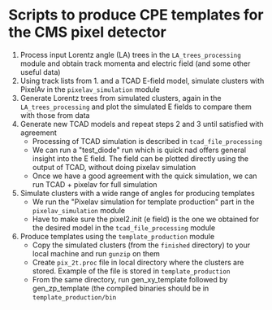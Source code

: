# Scripts to produce CPE templates for the CMS pixel detector
1. Process input Lorentz angle (LA) trees in the `LA_trees_processing` module and obtain track momenta and electric field (and some other useful data)
2. Using track lists from 1. and a TCAD E-field model, simulate clusters with PixelAv in the `pixelav_simulation` module
3. Generate Lorentz trees from simulated clusters, again in the `LA_trees_processing` and plot the simulated E fields to compare them with those from data
4. Generate new TCAD models and repeat steps 2 and 3 until satisfied with agreement
   - Processing of TCAD simulation is described in `tcad_file_processing`
   - We can run a "test_diode" run which is quick nad offers general insight into the E field. The field can be plotted directly using the output of TCAD, without doing pixelav simulation
   - Once we have a good agreement with the quick simulation, we can run TCAD + pixelav for full simulation
5. Simulate clusters with a wide range of angles for producing templates
   - We run the "Pixelav simulation for template production" part in  the `pixelav_simulation` module
   - Have to make sure the pixel2.init (e field) is the one we obtained for the desired model in the `tcad_file_processing` module
6. Produce templates using the `template_production` module
   - Copy the simulated clusters (from the `finished` directory) to your local machine and run `gunzip` on them
   - Create `pix_2t.proc` file in local directory where the clusters are stored. Example of the file is stored in `template_production`
   - From the same directory, run gen_xy_template followed by gen_zp_template (the compiled binaries should be in `template_production/bin`
